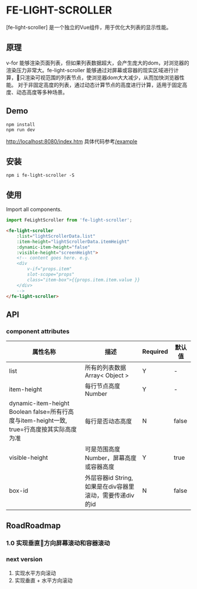 # FE-LIGHT-SCROLLER

[fe-light-scroller] 是一个独立的Vue组件，用于优化大列表的显示性能。

## 原理

v-for 能够渲染页面列表，但如果列表数据超大，会产生庞大的dom，对浏览器的渲染压力非常大。fe-light-scroller 能够通过对屏幕或容器的现实区域进行计算，只渲染可视范围的列表节点，使浏览器dom大大减少，从而加快浏览器性能。
对于非固定高度的列表，通过动态计算节点的高度进行计算，适用于固定高度、动态高度等多种场景。

## Demo

```shell
npm install
npm run dev
```

[http://localhost:8080/index.htm](http://localhost:8080/index.htm)
具体代码参考[/example](/example)

## 安装

```shell
npm i fe-light-scroller -S
```

## 使用

Import all components.

```javascript
import FeLightScroller from 'fe-light-scroller';
```

```html
<fe-light-scroller
    :list="lightScrollerData.list"
    :item-height="lightScrollerData.itemHeight"
    :dynamic-item-height="false"
    :visible-height="screenHeight">
    <!-- content goes here. e.g.
    <div
        v-if="props.item"
        slot-scope="props"
        class="item-box">{{props.item.item.value }}
    </div>
    -->
</fe-light-scroller>
```

## API

### component attributes

| 属性名称 | 描述 | Required | 默认值 |
|-----|-----|-----|-----|
| list | 所有的列表数据Array< Object > | Y | - |
| item-height | 每行节点高度 Number | Y | - |
| dynamic-item-height Boolean false=所有行高度与item-height一致, true=行高度按其实际高度为准 | 每行是否动态高度 | N | false |
| visible-height | 可是范围高度 Number，屏幕高度或容器高度 | Y | true |
| box-id | 外层容器id String, 如果是在div容器里滚动，需要传递div的id | N | false |

## RoadRoadmap

### 1.0 实现垂直方向屏幕滚动和容器滚动

### next version

1. 实现水平方向滚动
2. 实现垂直 + 水平方向滚动
